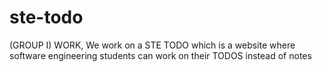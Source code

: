 # ste-todo
(GROUP I) WORK, We work on a STE TODO which is a website where software engineering students can work on their TODOS instead of notes
